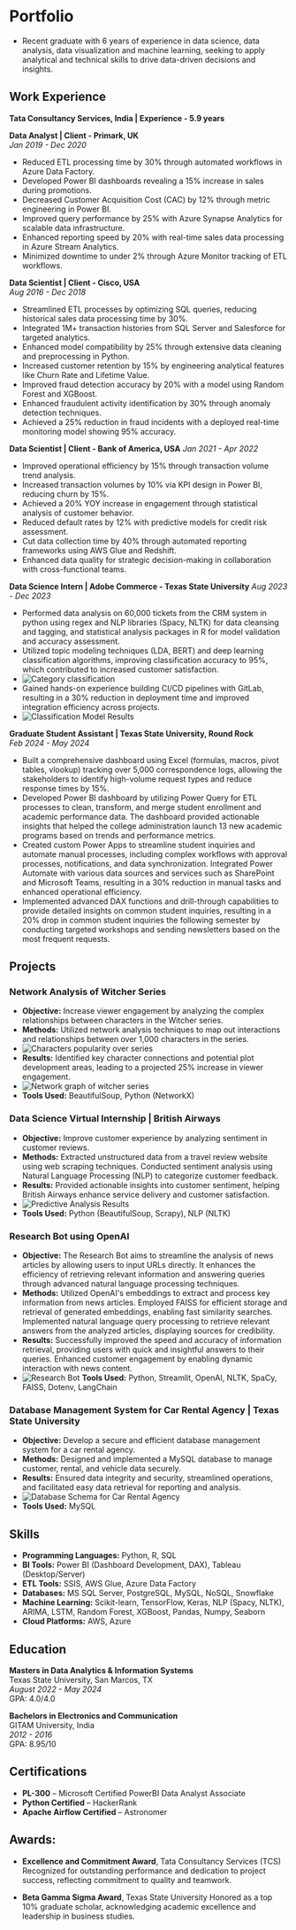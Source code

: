 # Portfolio

- Recent graduate with 6 years of experience in data science, data analysis, data visualization and machine learning, seeking to apply analytical and technical skills to drive data-driven decisions and insights. 

## Work Experience

**Tata Consultancy Services, India | Experience - 5.9 years**  

**Data Analyst | Client - Primark, UK**  
_Jan 2019 - Dec 2020_  
- Reduced ETL processing time by 30% through automated workflows in Azure Data Factory.
- Developed Power BI dashboards revealing a 15% increase in sales during promotions.
- Decreased Customer Acquisition Cost (CAC) by 12% through metric engineering in Power BI.
- Improved query performance by 25% with Azure Synapse Analytics for scalable data infrastructure.
- Enhanced reporting speed by 20% with real-time sales data processing in Azure Stream Analytics.
- Minimized downtime to under 2% through Azure Monitor tracking of ETL workflows.

**Data Scientist | Client - Cisco, USA**  
_Aug 2016 - Dec 2018_  
- Streamlined ETL processes by optimizing SQL queries, reducing historical sales data processing time by 30%.
- Integrated 1M+ transaction histories from SQL Server and Salesforce for targeted analytics.
- Enhanced model compatibility by 25% through extensive data cleaning and preprocessing in Python.
- Increased customer retention by 15% by engineering analytical features like Churn Rate and Lifetime Value.
- Improved fraud detection accuracy by 20% with a model using Random Forest and XGBoost.
- Enhanced fraudulent activity identification by 30% through anomaly detection techniques.
- Achieved a 25% reduction in fraud incidents with a deployed real-time monitoring model showing 95% accuracy.

**Data Scientist | Client - Bank of America, USA**
_Jan 2021 - Apr 2022_
- Improved operational efficiency by 15% through transaction volume trend analysis.
- Increased transaction volumes by 10% via KPI design in Power BI, reducing churn by 15%.
- Achieved a 20% YOY increase in engagement through statistical analysis of customer behavior.
- Reduced default rates by 12% with predictive models for credit risk assessment.
- Cut data collection time by 40% through automated reporting frameworks using AWS Glue and Redshift.
- Enhanced data quality for strategic decision-making in collaboration with cross-functional teams.

**Data Science Intern | Adobe Commerce - Texas State University**
_Aug 2023 - Dec 2023_
- Performed data analysis on 60,000 tickets from the CRM system in python using regex and NLP libraries (Spacy, NLTK) for data cleansing and tagging, and statistical analysis packages in R for model validation and accuracy assessment.
- Utilized topic modeling techniques (LDA, BERT) and deep learning classification algorithms, improving classification accuracy to 95%, which contributed to increased customer satisfaction.
- ![Category classification](https://github.com/AnishaChitturu/AnishaChitturu.github.io/blob/main/Category.png)
- Gained hands-on experience building CI/CD pipelines with GitLab, resulting in a 30% reduction in deployment time and improved integration efficiency across projects.
- ![Classification Model Results](https://github.com/AnishaChitturu/AnishaChitturu.github.io/blob/main/Classification_Models.png) 

**Graduate Student Assistant | Texas State University, Round Rock**  
_Feb 2024 - May 2024_
- Built a comprehensive dashboard using Excel (formulas, macros, pivot tables, vlookup) tracking over 5,000 correspondence logs, allowing the stakeholders to identify high-volume request types and reduce response times by 15%.
- Developed Power BI dashboard by utilizing Power Query for ETL processes to clean, transform, and merge student enrollment and academic performance data. The dashboard provided actionable insights that helped the college administration launch 13 new academic programs based on trends and performance metrics.
- Created custom Power Apps to streamline student inquiries and automate manual processes, including complex workflows with approval processes, notifications, and data synchronization. Integrated Power Automate with various data sources and services such as SharePoint and Microsoft Teams, resulting in a 30% reduction in manual tasks and enhanced operational efficiency.
- Implemented advanced DAX functions and drill-through capabilities to provide detailed insights on common student inquiries, resulting in a 20% drop in common student inquiries the following semester by conducting targeted workshops and sending newsletters based on the most frequent requests.

## Projects

### Network Analysis of Witcher Series
- **Objective:** Increase viewer engagement by analyzing the complex relationships between characters in the Witcher series.
- **Methods:** Utilized network analysis techniques to map out interactions and relationships between over 1,000 characters in the series.
- ![Characters popularity over series](https://github.com/AnishaChitturu/AnishaChitturu.github.io/blob/main/Character_book_series_centrality.png)
- **Results:** Identified key character connections and potential plot development areas, leading to a projected 25% increase in viewer engagement.
- ![Network graph of witcher series](https://github.com/AnishaChitturu/AnishaChitturu.github.io/blob/main/communities.png)
- **Tools Used:** BeautifulSoup, Python (NetworkX)

### Data Science Virtual Internship | British Airways
- **Objective:** Improve customer experience by analyzing sentiment in customer reviews.
- **Methods:** Extracted unstructured data from a travel review website using web scraping techniques. Conducted sentiment analysis using Natural Language Processing (NLP) to categorize customer feedback.
- **Results:** Provided actionable insights into customer sentiment, helping British Airways enhance service delivery and customer satisfaction.
- ![Predictive Analysis Results](https://github.com/AnishaChitturu/AnishaChitturu.github.io/blob/main/BA_Forage_Results.png)
- **Tools Used:** Python (BeautifulSoup, Scrapy), NLP (NLTK)

### Research Bot using OpenAI
- **Objective:** The Research Bot aims to streamline the analysis of news articles by allowing users to input URLs directly. It enhances the efficiency of retrieving relevant information and answering queries through advanced natural language processing techniques.
- **Methods:** Utilized OpenAI's embeddings to extract and process key information from news articles.
Employed FAISS for efficient storage and retrieval of generated embeddings, enabling fast similarity searches.
Implemented natural language query processing to retrieve relevant answers from the analyzed articles, displaying sources for credibility.
- **Results:** Successfully improved the speed and accuracy of information retrieval, providing users with quick and insightful answers to their queries.
Enhanced customer engagement by enabling dynamic interaction with news content.
- ![Research Bot](https://github.com/AnishaChitturu/FirstBot/assets/74812549/0f0d431b-345f-4c74-9b3d-4d77d0c70bc5)
**Tools Used:** Python, Streamlit, OpenAI, NLTK, SpaCy, FAISS, Dotenv, LangChain

### Database Management System for Car Rental Agency | Texas State University
- **Objective:** Develop a secure and efficient database management system for a car rental agency.
- **Methods:** Designed and implemented a MySQL database to manage customer, rental, and vehicle data securely.
- **Results:** Ensured data integrity and security, streamlined operations, and facilitated easy data retrieval for reporting and analysis.
- ![Database Schema for Car Rental Agency](https://github.com/AnishaChitturu/AnishaChitturu.github.io/blob/main/Car_Rental_Agency_DBMS.png)
- **Tools Used:** MySQL

## Skills

- **Programming Languages:** Python, R, SQL  
- **BI Tools:** Power BI (Dashboard Development, DAX), Tableau (Desktop/Server)  
- **ETL Tools:** SSIS, AWS Glue, Azure Data Factory  
- **Databases:** MS SQL Server, PostgreSQL, MySQL, NoSQL, Snowflake  
- **Machine Learning:** Scikit-learn, TensorFlow, Keras, NLP (Spacy, NLTK), ARIMA, LSTM, Random Forest, XGBoost, Pandas, Numpy, Seaborn  
- **Cloud Platforms:** AWS, Azure

## Education

**Masters in Data Analytics & Information Systems**  
Texas State University, San Marcos, TX  
_August 2022 - May 2024_  
GPA: 4.0/4.0

**Bachelors in Electronics and Communication**  
GITAM University, India  
_2012 - 2016_  
GPA: 8.95/10

## Certifications

- **PL-300** – Microsoft Certified PowerBI Data Analyst Associate
- **Python Certified** – HackerRank  
- **Apache Airflow Certified** – Astronomer  

## Awards:

- **Excellence and Commitment Award**, Tata Consultancy Services (TCS)  
  Recognized for outstanding performance and dedication to project success, reflecting commitment to quality and teamwork.
  
- **Beta Gamma Sigma Award**, Texas State University
  Honored as a top 10% graduate scholar, acknowledging academic excellence and leadership in business studies.  





